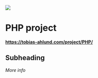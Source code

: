 ![](https://giphy.com/gifs/deschutesbrewery-skipping-deschutes-brewery-whistle-while-you-work-lr1PGJlmI7YMbG7Iwq?utm_source=media-link&utm_medium=landing&utm_campaign=Media%20Links&utm_term=)

# PHP project

**https://tobias-ahlund.com/project/PHP/**

## Subheading

*More info*
